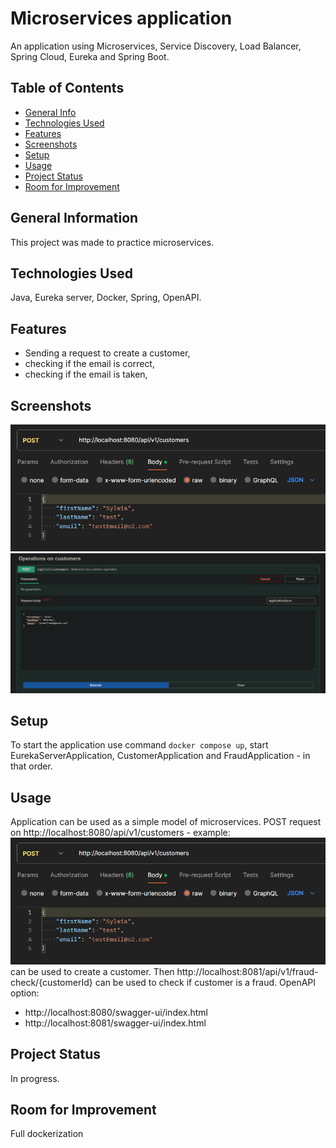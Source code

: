 # Microservices application
An application using Microservices, Service Discovery, Load Balancer, Spring Cloud, Eureka and Spring Boot.

## Table of Contents
* [General Info](#general-information)
* [Technologies Used](#technologies-used)
* [Features](#features)
* [Screenshots](#screenshots)
* [Setup](#setup)
* [Usage](#usage)
* [Project Status](#project-status)
* [Room for Improvement](#room-for-improvement)


## General Information
This project was made to practice microservices.

## Technologies Used
Java, Eureka server, Docker, Spring, OpenAPI.


## Features
- Sending a request to create a customer,
- checking if the email is correct,
- checking if the email is taken,


## Screenshots
![img.png](img.png)
![img_1.png](img_1.png)

## Setup
To start the application use command `docker compose up`, start EurekaServerApplication, CustomerApplication and FraudApplication - in that order.


## Usage
Application can be used as a simple model of microservices.
POST request on http://localhost:8080/api/v1/customers - example: ![img.png](img.png)
can be used to create a customer. Then http://localhost:8081/api/v1/fraud-check/{customerId} can be used to check if customer is a fraud.
OpenAPI option:
- http://localhost:8080/swagger-ui/index.html
- http://localhost:8081/swagger-ui/index.html
## Project Status
In progress.

## Room for Improvement
Full dockerization
